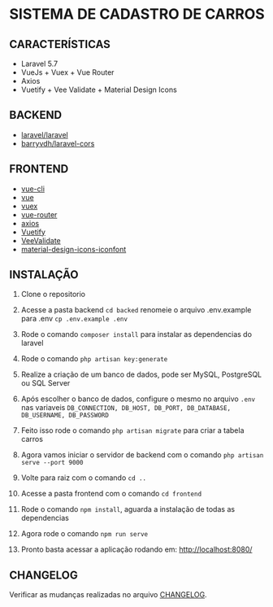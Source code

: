 # SISTEMA DE CADASTRO DE CARROS

## CARACTERÍSTICAS

-   Laravel 5.7
-   VueJs + Vuex + Vue Router
-   Axios
-   Vuetify + Vee Validate + Material Design Icons 

## BACKEND

-   [laravel/laravel](https://github.com/laravel/laravel)
-   [barryvdh/laravel-cors](https://github.com/barryvdh/laravel-cors)

## FRONTEND

-   [vue-cli](https://github.com/vuejs/vue-cli)
-   [vue](https://vuejs.org)
-   [vuex](https://vuex.vuejs.org/)
-   [vue-router](https://router.vuejs.org/)
-   [axios](https://github.com/axios/axios)
-   [Vuetify](https://vuetifyjs.com/en/)
-   [VeeValidate](https://baianat.github.io/vee-validate/)
-   [material-design-icons-iconfont](https://www.npmjs.com/package/material-design-icons-iconfont)

## INSTALAÇÃO

1.  Clone o repositorio
2.  Acesse a pasta backend `cd backed` renomeie o arquivo .env.example para .env `cp .env.example .env` 
3.  Rode o comando `composer install` para instalar as dependencias do laravel
4.  Rode o comando `php artisan key:generate`
5.  Realize a criação de um banco de dados, pode ser MySQL, PostgreSQL ou SQL Server
6.  Após escolher o banco de dados, configure o mesmo no arquivo `.env` nas variaveis `DB_CONNECTION, DB_HOST, DB_PORT, DB_DATABASE, DB_USERNAME, DB_PASSWORD`
7.  Feito isso rode o comando `php artisan migrate` para criar a tabela carros  
8.  Agora vamos iniciar o servidor de backend com o comando `php artisan serve --port 9000`

9.  Volte para raiz com o comando `cd ..`
10. Acesse a pasta frontend com o comando `cd frontend`
11. Rode o comando `npm install`, aguarda a instalação de todas as dependencias
12. Agora rode o comando `npm run serve`
13. Pronto basta acessar a aplicação rodando em: [http://localhost:8080/](http://localhost:8080/) 

## CHANGELOG

Verificar as mudanças realizadas no arquivo [CHANGELOG](CHANGELOG.md).